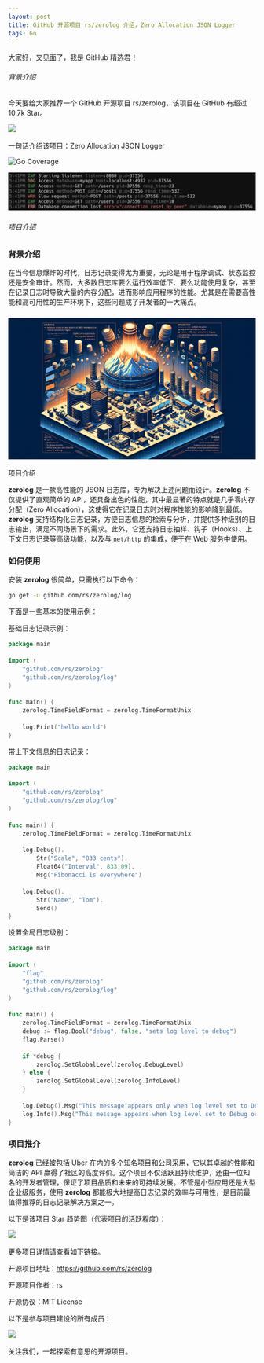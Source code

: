 ```yaml
---
layout: post
title: GitHub 开源项目 rs/zerolog 介绍，Zero Allocation JSON Logger
tags: Go
---
```


大家好，又见面了，我是 GitHub 精选君！

###### 背景介绍

今天要给大家推荐一个 GitHub 开源项目 rs/zerolog，该项目在 GitHub 有超过 10.7k Star。

![](https://stats.deeptrain.net/repo/rs/zerolog/?theme=light)

一句话介绍该项目：Zero Allocation JSON Logger




![Go Coverage](https://github.com/rs/zerolog/wiki/coverage.svg)

![Pretty Logging Image](https://raw.githubusercontent.com/rs/zerolog/master/pretty.png)


###### 项目介绍

### 背景介绍

在当今信息爆炸的时代，日志记录变得尤为重要，无论是用于程序调试、状态监控还是安全审计。然而，大多数日志库要么运行效率低下、要么功能使用复杂，甚至在记录日志时导致大量的内存分配，进而影响应用程序的性能。尤其是在需要高性能和高可用性的生产环境下，这些问题成了开发者的一大痛点。

### 

![](https://raw.githubusercontent.com/ZhuPeng/pic/master/mac/compress_tmp-4db4603caa64e26dc0dc86000a97480c.png)

项目介绍

**zerolog** 是一款高性能的 JSON 日志库，专为解决上述问题而设计。**zerolog** 不仅提供了直观简单的 API，还具备出色的性能，其中最显著的特点就是几乎零内存分配（Zero Allocation），这使得它在记录日志时对程序性能的影响降到最低。**zerolog** 支持结构化日志记录，方便日志信息的检索与分析，并提供多种级别的日志输出，满足不同场景下的需求。此外，它还支持日志抽样、钩子（Hooks）、上下文日志记录等高级功能，以及与 `net/http` 的集成，便于在 Web 服务中使用。

### 如何使用

安装 **zerolog** 很简单，只需执行以下命令：

```bash
go get -u github.com/rs/zerolog/log
```

下面是一些基本的使用示例：

基础日志记录示例：

```go
package main

import (
    "github.com/rs/zerolog"
    "github.com/rs/zerolog/log"
)

func main() {
    zerolog.TimeFieldFormat = zerolog.TimeFormatUnix

    log.Print("hello world")
}
```

带上下文信息的日志记录：

```go
package main

import (
    "github.com/rs/zerolog"
    "github.com/rs/zerolog/log"
)

func main() {
    zerolog.TimeFieldFormat = zerolog.TimeFormatUnix

    log.Debug().
        Str("Scale", "833 cents").
        Float64("Interval", 833.09).
        Msg("Fibonacci is everywhere")
    
    log.Debug().
        Str("Name", "Tom").
        Send()
}
```

设置全局日志级别：

```go
package main

import (
    "flag"
    "github.com/rs/zerolog"
    "github.com/rs/zerolog/log"
)

func main() {
    zerolog.TimeFieldFormat = zerolog.TimeFormatUnix
    debug := flag.Bool("debug", false, "sets log level to debug")
    flag.Parse()

    if *debug {
        zerolog.SetGlobalLevel(zerolog.DebugLevel)
    } else {
        zerolog.SetGlobalLevel(zerolog.InfoLevel)
    }

    log.Debug().Msg("This message appears only when log level set to Debug")
    log.Info().Msg("This message appears when log level set to Debug or Info")
}
```

### 项目推介

**zerolog** 已经被包括 Uber 在内的多个知名项目和公司采用，它以其卓越的性能和简洁的 API 赢得了社区的高度评价。这个项目不仅活跃且持续维护，还由一位知名的开发者管理，保证了项目品质和未来的可持续发展。不管是小型应用还是大型企业级服务，使用 **zerolog** 都能极大地提高日志记录的效率与可用性，是目前最值得推荐的日志记录解决方案之一。

以下是该项目 Star 趋势图（代表项目的活跃程度）：

![](https://api.star-history.com/svg?repos=rs/zerolog&type=Timeline)

更多项目详情请查看如下链接。

开源项目地址：https://github.com/rs/zerolog 

开源项目作者：rs

开源协议：MIT License

以下是参与项目建设的所有成员：

![](https://contrib.rocks/image?repo=rs/zerolog)

关注我们，一起探索有意思的开源项目。

